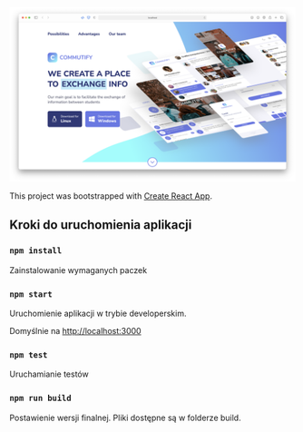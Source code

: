 ![Preview](https://raw.githubusercontent.com/Rydwan43/commutify-landing-page/main/preview.png)

This project was bootstrapped with [Create React App](https://github.com/facebook/create-react-app).

## Kroki do uruchomienia aplikacji

### `npm install`

Zainstalowanie wymaganych paczek

### `npm start`

Uruchomienie aplikacji w trybie developerskim.

Domyślnie na [http://localhost:3000](http://localhost:3000)

### `npm test`

Uruchamianie testów

### `npm run build`

Postawienie wersji finalnej. Pliki dostępne są w folderze build. 
